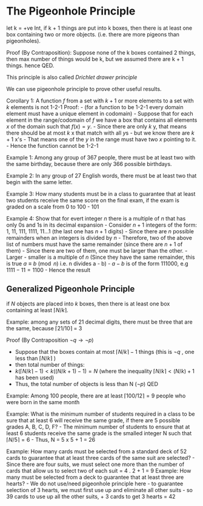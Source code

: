 # The Pigeonhole Principle

let k = +ve Int, if k + 1 things are put into k boxes, then there is at least one box containing two or more objects. (i.e. there are more pigeons than pigeonholes).

Proof (By Contraposition): Suppose none of the k boxes contained 2 things, then max number of things would be k, but we assumed there are k + 1 things. hence QED.

This principle is also called _Drichlet drawer principle_

We can use pigeonhole principle to prove other useful results.

Corollary 1: A function $f$ from a set with $k+1$ or more elements to a set with $k$ elements is not 1-2-1
Proof: 
    - (for a function to be 1-2-1 every domain element must have a unique element in codomain)
    - Suppose that for each element in the range/codomain of $f$ we have a box that contains all elements $x$ of the domain such that $f(x) = y$. 
    - Since there are only $k$ y, that means there should be at most $k$ x that match with all $y$s
    - but we know there are $k+1$ x's 
    - That means one of the $y$ in the range must have two $x$ pointing to it.
    - Hence the function cannot be 1-2-1

Example 1: Among any group of 367 people, there must be at least two with the same birthday, because there are only 366 possible birthdays.

Example 2: In any group of 27 English words, there must be at least two that begin with the same letter.

Example 3: How many students must be in a class to guarantee that at least two students receive the same score on the final exam, if the exam is graded on a scale from 0 to 100
    - 101

Example 4: Show that for evert integer $n$ there is a multiple of $n$ that has only $0$s and 1s in its decimal expansion
    - Consider $n+1$ integers of the form: 1, 11, 111, 1111, 11...1 (the last one has $n + 1$ digits)
    - Since there are $n$ possible remainders when an integers is divided by $n$
    - Therefore, two of the above list of numbers must have the same remainder (since there are $n+1$ of them)
    - Since there are two of them, one must be larger than the other.
    - Larger - smaller is a multiple of $n$ (Since they have the same remainder, this is true  $a \equiv b \pmod n$ i.e. n divides a - b)
    - $a -b$ is of the form 111000, e.g $1111 - 11 = 1100$ 
    - Hence the result

## Generalized Pigeonhole Principle

if $N$ objects are placed into $k$ boxes, then there is at least one box containing at least $\lceil N/k \rceil$.

Example: among any sets of 21 decimal digits, there must be three that are the same, because $\lceil 21 / 10 \rceil$ = 3

Proof (By Contraposition $\neg q \to \neg p$)
  - Suppose that the boxes contain at most $\lceil N / k \rceil - 1$ things (this is $\neg q$ , one less than $\lceil N / k \rceil$ )
  - then total number of things: 
  - $k (\lceil N / k \rceil - 1) < k ((N / k + 1) - 1) = N$ (where the inequality $\lceil N / k \rceil < (N / k) + 1$ has been used)
  - Thus, the total number of objects is less than N ($\neg p$) QED

Example: Among 100 people, there are at least $\lceil 100 / 12 \rceil = 9$ people who were born in the same month

Example: What is the minimum number of students required in a class to be sure that at least 6 will receive the same grade, if there are 5 possible grades A, B, C, D, F?
    - The minimum number of students to ensure that at least 6 students receive the same grade is the smalled integer N such that $\lceil N / 5 \rceil = 6$
    - Thus, N = 5 x 5 + 1 = 26

Example: How many cards must be selected from a standard deck of 52 cards to guarantee that at least three cards of the same suit are selected?
    - Since there are four suits, we must select one more than the number of cards that allow us to select two of each suit = 4 . 2 + 1 = 9
Example: How many must be selected from a deck to guarantee that at least three are hearts?
    - We do not use/need pigeonhole principle here 
    - to guarantee selection of 3 hearts, we must first use up and eliminate all other suits
    - so 39 cards to use up all the other suits, + 3 cards to get 3 hearts = 42